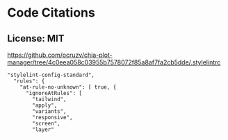 # Code Citations

## License: MIT
https://github.com/ocruzv/chia-plot-manager/tree/4c0eea058c03955b7578072f85a8af7fa2cb5dde/.stylelintrc

```
"stylelint-config-standard",
  "rules": {
    "at-rule-no-unknown": [ true, {
      "ignoreAtRules": [
        "tailwind",
        "apply",
        "variants",
        "responsive",
        "screen",
        "layer"
```

